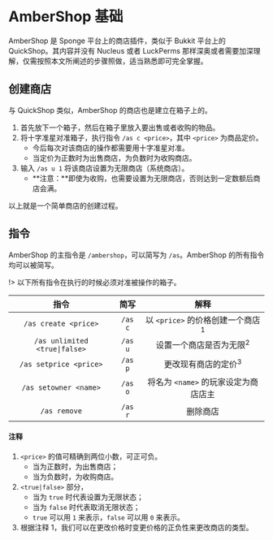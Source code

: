 # AmberShop 基础

AmberShop 是 Sponge 平台上的商店插件，类似于 Bukkit 平台上的 QuickShop。其内容并没有 Nucleus 或者 LuckPerms 那样深奥或者需要加深理解，仅需按照本文所阐述的步骤照做，适当熟悉即可完全掌握。

## 创建商店

与 QuickShop 类似，AmberShop 的商店也是建立在箱子上的。

1. 首先放下一个箱子，然后在箱子里放入要出售或者收购的物品。
2. 将十字准星对准箱子，执行指令 `/as c <price>`，其中 `<price>` 为商品定价。
    - 今后每次对该商店的操作都需要用十字准星对准。
    - 当定价为正数时为出售商店，为负数时为收购商店。
3. 输入 `/as u 1` 将该商店设置为无限商店（系统商店）。
    - **注意：**即使为收购，也需要设置为无限商店，否则达到一定数额后商店会满。

以上就是一个简单商店的创建过程。

## 指令

AmberShop 的主指令是 `/ambershop`，可以简写为 `/as`。AmberShop 的所有指令均可以被简写。

!> 以下所有指令在执行的时候必须对准被操作的箱子。

|指令|简写|解释|
|:-:|:-:|:-:|
|`/as create <price>`|`/as c`|以 `<price>` 的价格创建一个商店<sup>1</sup>|
|`/as unlimited <true\|false>`|`/as u`|设置一个商店是否为无限<sup>2</sup>|
|`/as setprice <price>`|`/as p`|更改现有商店的定价<sup>3</sup>|
|`/as setowner <name>`|`/as o`|将名为 `<name>` 的玩家设定为商店店主|
|`/as remove`|`/as r`|删除商店|

#### 注释

1. `<price>` 的值可精确到两位小数，可正可负。
    - 当为正数时，为出售商店；
    - 当为负数时，为收购商店。
2. `<true|false>` 部分，
    - 当为 `true` 时代表设置为无限状态；
    - 当为 `false` 时代表取消无限状态；
    - `true` 可以用 `1` 来表示，`false` 可以用 `0` 来表示。
3. 根据注释 1，我们可以在更改价格时变更价格的正负性来更改商店的类型。